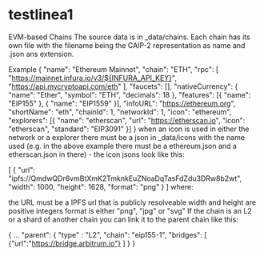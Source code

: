 # testlinea1

EVM-based Chains
The source data is in _data/chains. Each chain has its own file with the filename being the CAIP-2 representation as name and .json ans extension.

Example
{
  "name": "Ethereum Mainnet",
  "chain": "ETH",
  "rpc": [
    "https://mainnet.infura.io/v3/${INFURA_API_KEY}",
    "https://api.mycryptoapi.com/eth"
  ],
  "faucets": [],
  "nativeCurrency": {
    "name": "Ether",
    "symbol": "ETH",
    "decimals": 18
  },
  "features": [{ "name": "EIP155" }, { "name": "EIP1559" }],
  "infoURL": "https://ethereum.org",
  "shortName": "eth",
  "chainId": 1,
  "networkId": 1,
  "icon": "ethereum",
  "explorers": [{
    "name": "etherscan",
    "url": "https://etherscan.io",
    "icon": "etherscan",
    "standard": "EIP3091"
  }]
}
when an icon is used in either the network or a explorer there must be a json in _data/icons with the name used (e.g. in the above example there must be a ethereum.json and a etherscan.json in there) - the icon jsons look like this:

[
    {
      "url": "ipfs://QmdwQDr6vmBtXmK2TmknkEuZNoaDqTasFdZdu3DRw8b2wt",
      "width": 1000,
      "height": 1628,
      "format": "png"
    }
]
where:

the URL must be a IPFS url that is publicly resolveable
width and height are positive integers
format is either "png", "jpg" or "svg"
If the chain is an L2 or a shard of another chain you can link it to the parent chain like this:

{
  ...
  "parent": {
   "type" : "L2",
   "chain": "eip155-1",
   "bridges": [ {"url":"https://bridge.arbitrum.io"} ]
  }
}
